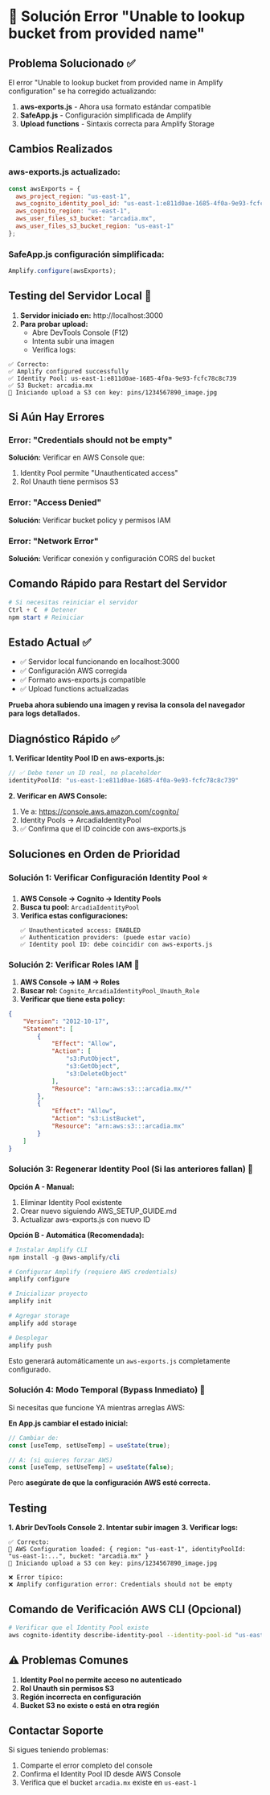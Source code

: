 # 🔧 Solución Error "Unable to lookup bucket from provided name"

## Problema Solucionado ✅
El error "Unable to lookup bucket from provided name in Amplify configuration" se ha corregido actualizando:

1. **aws-exports.js** - Ahora usa formato estándar compatible
2. **SafeApp.js** - Configuración simplificada de Amplify
3. **Upload functions** - Sintaxis correcta para Amplify Storage

## Cambios Realizados

### aws-exports.js actualizado:
```javascript
const awsExports = {
  aws_project_region: "us-east-1",
  aws_cognito_identity_pool_id: "us-east-1:e811d0ae-1685-4f0a-9e93-fcfc78c8c739",
  aws_cognito_region: "us-east-1",
  aws_user_files_s3_bucket: "arcadia.mx",
  aws_user_files_s3_bucket_region: "us-east-1"
};
```

### SafeApp.js configuración simplificada:
```javascript
Amplify.configure(awsExports);
```

## Testing del Servidor Local 🚀

1. **Servidor iniciado en:** http://localhost:3000
2. **Para probar upload:**
   - Abre DevTools Console (F12)
   - Intenta subir una imagen
   - Verifica logs:

```
✅ Correcto:
✅ Amplify configured successfully
✅ Identity Pool: us-east-1:e811d0ae-1685-4f0a-9e93-fcfc78c8c739
✅ S3 Bucket: arcadia.mx
🔼 Iniciando upload a S3 con key: pins/1234567890_image.jpg
```

## Si Aún Hay Errores

### Error: "Credentials should not be empty"
**Solución:** Verificar en AWS Console que:
1. Identity Pool permite "Unauthenticated access" 
2. Rol Unauth tiene permisos S3

### Error: "Access Denied" 
**Solución:** Verificar bucket policy y permisos IAM

### Error: "Network Error"
**Solución:** Verificar conexión y configuración CORS del bucket

## Comando Rápido para Restart del Servidor

```powershell
# Si necesitas reiniciar el servidor
Ctrl + C  # Detener
npm start # Reiniciar
```

## Estado Actual ✅
- ✅ Servidor local funcionando en localhost:3000
- ✅ Configuración AWS corregida  
- ✅ Formato aws-exports.js compatible
- ✅ Upload functions actualizadas

**Prueba ahora subiendo una imagen y revisa la consola del navegador para logs detallados.**

## Diagnóstico Rápido ✅

**1. Verificar Identity Pool ID en aws-exports.js:**
```javascript
// ✅ Debe tener un ID real, no placeholder
identityPoolId: "us-east-1:e811d0ae-1685-4f0a-9e93-fcfc78c8c739" 
```

**2. Verificar en AWS Console:**
1. Ve a: https://console.aws.amazon.com/cognito/
2. Identity Pools → ArcadiaIdentityPool
3. ✅ Confirma que el ID coincide con aws-exports.js

## Soluciones en Orden de Prioridad

### Solución 1: Verificar Configuración Identity Pool ⭐

1. **AWS Console → Cognito → Identity Pools**
2. **Busca tu pool:** `ArcadiaIdentityPool` 
3. **Verifica estas configuraciones:**
   ```
   ✅ Unauthenticated access: ENABLED
   ✅ Authentication providers: (puede estar vacío)
   ✅ Identity pool ID: debe coincidir con aws-exports.js
   ```

### Solución 2: Verificar Roles IAM 🔐

1. **AWS Console → IAM → Roles**
2. **Buscar rol:** `Cognito_ArcadiaIdentityPool_Unauth_Role`
3. **Verificar que tiene esta policy:**

```json
{
    "Version": "2012-10-17",
    "Statement": [
        {
            "Effect": "Allow",
            "Action": [
                "s3:PutObject",
                "s3:GetObject",
                "s3:DeleteObject"
            ],
            "Resource": "arn:aws:s3:::arcadia.mx/*"
        },
        {
            "Effect": "Allow",
            "Action": "s3:ListBucket",
            "Resource": "arn:aws:s3:::arcadia.mx"
        }
    ]
}
```

### Solución 3: Regenerar Identity Pool (Si las anteriores fallan) 🔄

**Opción A - Manual:**
1. Eliminar Identity Pool existente
2. Crear nuevo siguiendo AWS_SETUP_GUIDE.md
3. Actualizar aws-exports.js con nuevo ID

**Opción B - Automática (Recomendada):**
```powershell
# Instalar Amplify CLI
npm install -g @aws-amplify/cli

# Configurar Amplify (requiere AWS credentials)
amplify configure

# Inicializar proyecto
amplify init

# Agregar storage
amplify add storage

# Desplegar
amplify push
```

Esto generará automáticamente un `aws-exports.js` completamente configurado.

### Solución 4: Modo Temporal (Bypass Inmediato) 🚀

Si necesitas que funcione YA mientras arreglas AWS:

**En App.js cambiar el estado inicial:**
```javascript
// Cambiar de:
const [useTemp, setUseTemp] = useState(true);

// A: (si quieres forzar AWS)
const [useTemp, setUseTemp] = useState(false);
```

Pero **asegúrate de que la configuración AWS esté correcta.**

## Testing

**1. Abrir DevTools Console**
**2. Intentar subir imagen**
**3. Verificar logs:**

```
✅ Correcto:
🔧 AWS Configuration loaded: { region: "us-east-1", identityPoolId: "us-east-1:...", bucket: "arcadia.mx" }
🔼 Iniciando upload a S3 con key: pins/1234567890_image.jpg

❌ Error típico:
❌ Amplify configuration error: Credentials should not be empty
```

## Comando de Verificación AWS CLI (Opcional)

```bash
# Verificar que el Identity Pool existe
aws cognito-identity describe-identity-pool --identity-pool-id "us-east-1:e811d0ae-1685-4f0a-9e93-fcfc78c8c739" --region us-east-1
```

## ⚠️ Problemas Comunes

1. **Identity Pool no permite acceso no autenticado**
2. **Rol Unauth sin permisos S3**
3. **Región incorrecta en configuración**
4. **Bucket S3 no existe o está en otra región**

## Contactar Soporte

Si sigues teniendo problemas:
1. Comparte el error completo del console
2. Confirma el Identity Pool ID desde AWS Console
3. Verifica que el bucket `arcadia.mx` existe en `us-east-1`